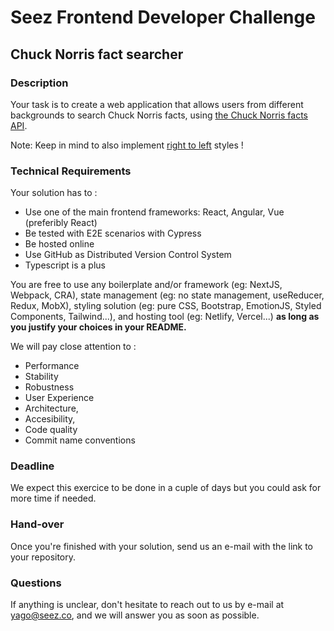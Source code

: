 # Seez Frontend Developer Challenge

## Chuck Norris fact searcher

### Description

Your task is to create a web application that allows users from different backgrounds to search Chuck Norris facts, using [the Chuck Norris facts API](https://api.chucknorris.io/).

Note: Keep in mind to also implement [right to left](https://en.wikipedia.org/wiki/Right-to-left) styles !

### Technical Requirements

Your solution has to :

- Use one of the main frontend frameworks: React, Angular, Vue (preferibly React)
- Be tested with E2E scenarios with Cypress
- Be hosted online
- Use GitHub as Distributed Version Control System
- Typescript is a plus

You are free to use any boilerplate and/or framework (eg: NextJS, Webpack, CRA), state management (eg: no state management, useReducer, Redux, MobX), styling solution (eg: pure CSS, Bootstrap, EmotionJS, Styled Components, Tailwind...), and hosting tool (eg: Netlify, Vercel...) **as long as you justify your choices in your README.**

We will pay close attention to :

- Performance
- Stability
- Robustness
- User Experience
- Architecture,
- Accesibility,
- Code quality
- Commit name conventions

### Deadline

We expect this exercice to be done in a cuple of days but you could ask for more time if needed.

### Hand-over

Once you're finished with your solution, send us an e-mail with the link to your repository.

### Questions

If anything is unclear, don't hesitate to reach out to us by e-mail at yago@seez.co, and we will answer you as soon as possible.
